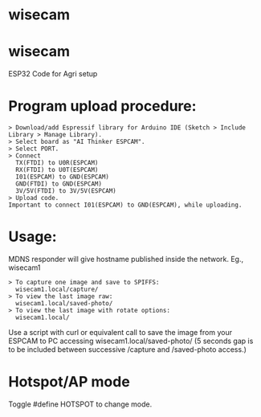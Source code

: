 # wisecam

# wisecam

ESP32 Code for Agri setup

# Program upload procedure:
```
> Download/add Espressif library for Arduino IDE (Sketch > Include Library > Manage Library).
> Select board as "AI Thinker ESPCAM".
> Select PORT.
> Connect 
  TX(FTDI) to U0R(ESPCAM)
  RX(FTDI) to U0T(ESPCAM)
  I01(ESPCAM) to GND(ESPCAM) 
  GND(FTDI) to GND(ESPCAM)
  3V/5V(FTDI) to 3V/5V(ESPCAM)
> Upload code.
Important to connect I01(ESPCAM) to GND(ESPCAM), while uploading.
```
# Usage:
MDNS responder will give hostname published inside the network. Eg., wisecam1
```
> To capture one image and save to SPIFFS:
  wisecam1.local/capture/
> To view the last image raw:
  wisecam1.local/saved-photo/
> To view the last image with rotate options:
  wisecam1.local/
```
Use a script with curl or equivalent call to save the image from your ESPCAM to PC accessing wisecam1.local/saved-photo/
(5 seconds gap is to be included between successive /capture and /saved-photo access.)

# Hotspot/AP mode

Toggle #define HOTSPOT to change mode.


